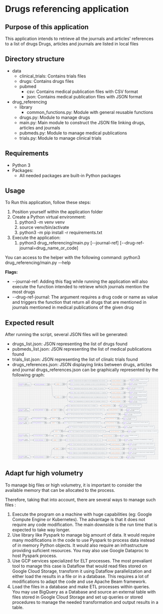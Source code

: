 # Drugs referencing application

## Purpose of this application

This application intends to retrieve all the journals and articles' references to a list of drugs
Drugs, articles and journals are listed in local files

## Directory structure

* data
  * clinical_trials: Contains trials files
  * drugs: Contains drugs files
  * pubmed
    * csv: Contains medical publication files with CSV format
    * json: Contains medical publication files with JSON format
* drug_referencing
  * library
    * common_functions.py: Module with general reusable functions
  * drugs.py: Module to manage drugs
  * main.py: Main module to construct the JSON file linking drugs, articles and journals
  * pubmeds.py: Module to manage medical publications
  * trials.py: Module to manage clinical trials

## Requirements

* Python 3
* Packages:
  * All needed packages are built-in Python packages

## Usage

To Run this application, follow these steps:

1. Position yourself within the application folder
2. Create a Python virtual environment:
   1. python3 -m venv venv
   2. source venv/bin/activate
   3. python3 -m pip install -r requirements.txt
3. Execute the application:
   1. python3 drug_referencing/main.py [--journal-ref] [--drug-ref-journal=drug_name_or_code]

You can access to the helper with the following command:
python3 drug_referencing/main.py --help

**Flags:**

* --journal-ref: Adding this flag while running the application will also execute the function intended to retrieve which journals mention the most drugs
* --drug-ref-journal: The argument requires a drug code or name as value and triggers the function that return all drugs that are mentioned in journals mentioned in medical publications of the given drug

## Expected result

After running the script, several JSON files will be generated:

* drugs_list.json: JSON representing the list of drugs found
* pubmeds_list.json: JSON representing the list of medical publications found
* trials_list.json: JSON representing the list of clinalc trials found
* drugs_references.json: JSON displaying links between drugs, articles and journal
  drugs_references.json can be graphically represented by the following graph:
  ![Drugs referencing](./drugs_referencing.png)


## Adapt fur high volumetry

To manage big files or high volumetry, it is important to consider the available memory that can be allocated to the process.

Therefore, taking that into account, there are several ways to manage such files :

1. Execute the program on a machine with huge capabilities (eg: Google Compute Engine or Kubernetes). The advantage is that it does not require any code modification. The main downside is the run time that is expected to take way longer.
2. Use library like Pyspark to manage big amount of data. It would require many modifications in the code to use Pyspark to process data instead of in memory Python objects. It would also require an infrastructure providing suficient resources. You may also use Google Dataproc to host Pyspark process.
3. Use GCP services specialized for ELT processes. The most prevaliant tool to manage this case is Dataflow that would read files stored on Google Cloud Storage, transform it using Dataflow parallelization and either load the results in a file or in a database. This requires a lot of modifications to adapt the code and use Apache Beam framework.
4. Load the files in a database and make ETL processes within queries. You may use BigQuery as a Database and source an external table with files stored in Google Cloud Storage and set up queries or stored procedures to manage the needed transformation and output results in a table.
